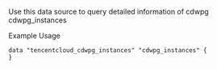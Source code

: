 Use this data source to query detailed information of cdwpg cdwpg_instances

Example Usage

```hcl
data "tencentcloud_cdwpg_instances" "cdwpg_instances" {
}
```
